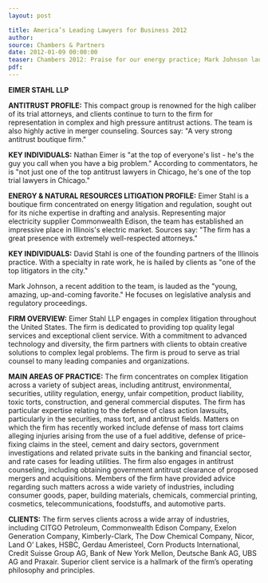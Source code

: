 ```yaml
---
layout: post

title: America’s Leading Lawyers for Business 2012
author:
source: Chambers & Partners
date: 2012-01-09 00:00:00
teaser: Chambers 2012: Praise for our energy practice; Mark Johnson lauded as "up-and-coming favorite"; David Stahl hailed as "top litigator"; Nate Eimer honored as antitrust "star".
pdf:
---
```

**EIMER STAHL LLP**

**ANTITRUST PROFILE:**  This compact group is renowned for the high caliber of its trial attorneys, and clients continue to turn to the firm for representation in complex and high pressure antitrust actions. The team is also highly active in merger counseling. Sources say: "A very strong antitrust boutique firm."

**KEY INDIVIDUALS:** Nathan Eimer is "at the top of everyone's list - he's the guy you call when you have a big problem." According to commentators, he is "not just one of the top antitrust lawyers in Chicago, he's one of the top trial lawyers in Chicago."

**ENERGY & NATURAL RESOURCES LITIGATION PROFILE:**   Eimer Stahl is a boutique firm concentrated on energy litigation and regulation, sought out for its niche expertise in drafting and analysis. Representing major electricity supplier Commonwealth Edison, the team has established an impressive place in Illinois's electric market. Sources say: "The firm has a great presence with extremely well-respected attorneys."

**KEY INDIVIDUALS:**  David Stahl is one of the founding partners of the Illinois practice. With a specialty in rate work, he is hailed by clients as "one of the top litigators in the city."

Mark Johnson, a recent addition to the team, is lauded as the "young, amazing, up-and-coming favorite." He focuses on legislative analysis and regulatory proceedings.

**FIRM OVERVIEW:**  Eimer Stahl LLP engages in complex litigation throughout the United States. The firm is dedicated to providing top quality legal services and exceptional client service. With a commitment to advanced technology and diversity, the firm partners with clients to obtain creative solutions to complex legal problems. The firm is proud to serve as trial counsel to many leading companies and organizations.

**MAIN AREAS OF PRACTICE:** The firm concentrates on complex litigation across a variety of subject areas, including antitrust, environmental, securities, utility regulation, energy, unfair competition, product liability, toxic torts, construction, and general commercial disputes. The firm has particular expertise relating to the defense of class action lawsuits, particularly in the securities, mass tort, and antitrust fields. Matters on which the firm has recently worked include defense of mass tort claims alleging injuries arising from the use of a fuel additive, defense of price-fixing claims in the steel, cement and dairy sectors, government investigations and related private suits in the banking and financial sector, and rate cases for leading utilities. The firm also engages in antitrust counseling, including obtaining government antitrust clearance of proposed mergers and acquisitions. Members of the firm have provided advice regarding such matters across a wide variety of industries, including consumer goods, paper, building materials, chemicals, commercial printing, cosmetics, telecommunications, foodstuffs, and automotive parts.

**CLIENTS:** The firm serves clients across a wide array of industries, including CITGO Petroleum, Commonwealth Edison Company, Exelon Generation Company, Kimberly-Clark, The Dow Chemical Company, Nicor, Land O’ Lakes, HSBC, Gerdau Ameristeel, Corn Products International, Credit Suisse Group AG, Bank of New York Mellon, Deutsche Bank AG, UBS AG and Praxair. Superior client service is a hallmark of the firm’s operating philosophy and principles.

